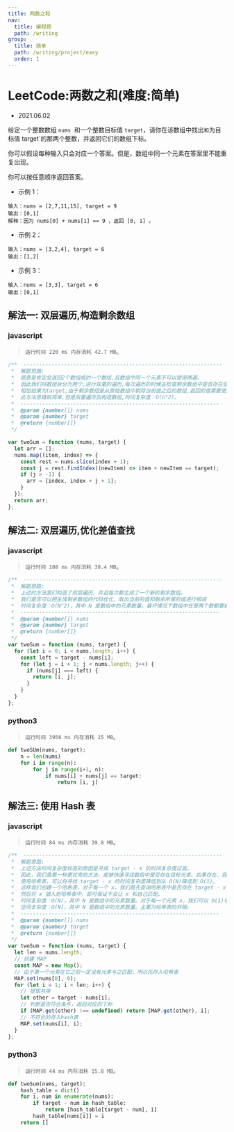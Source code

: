 ```yaml
---
title: 两数之和
nav:
  title: 编程题
  path: /writing
group:
  title: 简单
  path: /writing/project/easy
  order: 1
---
```


# LeetCode:两数之和(难度:简单)

- 2021.06.02

给定一个整数数组 `nums`  和一个整数目标值 `target`，请你在该数组中找出`和`为目标值 target`的那两个整数，并返回它们的数组下标。

你可以假设每种输入只会对应一个答案。但是，数组中同一个元素在答案里不能重复出现。

你可以按任意顺序返回答案。

- 示例 1：

```
输入：nums = [2,7,11,15], target = 9
输出：[0,1]
解释：因为 nums[0] + nums[1] == 9 ，返回 [0, 1] 。
```

- 示例 2：

```
输入：nums = [3,2,4], target = 6
输出：[1,2]
```

- 示例 3：

```
输入：nums = [3,3], target = 6
输出：[0,1]
```

## 解法一: 双层遍历,构造剩余数组

### javascript

> `运行时间 220 ms 内存消耗 42.7 MB`。

```js
/**  ----------------------------------------------------------------
 *  解题思路:
 *  题意是肯定会返回2个数组成的一个数组,且数组中同一个元素不可以使用两遍。
 *  因此我们将数组拆分为两个,进行双重的遍历,每次遍历的时候去检查剩余数组中是否存在值与当前值
 *  相加结果为target,由于剩余数组是从原始数组中剔除当前值之后的数组,返回的值需要使用index+1+j
 *  此方法思路较简单,但是双重遍历加构造数组,时间复杂度：O(n^2)。
 *  ----------------------------------------------------------------
 *  @param {number[]} nums
 *  @param {number} target
 *  @return {number[]}
 */

var twoSum = function (nums, target) {
  let arr = [];
  nums.map((item, index) => {
    const rest = nums.slice(index + 1);
    const j = rest.findIndex((newItem) => item + newItem == target);
    if (j > -1) {
      arr = [index, index + j + 1];
    }
  });
  return arr;
};
```

## 解法二: 双层遍历,优化差值查找

### javascript

> `运行时间 108 ms 内存消耗 38.4 MB`。

```js
/**  ----------------------------------------------------------------
 *  解题思路:
 *  上述的方法我们构造了双层遍历，并且每次都生成了一个新的剩余数组。
 *  我们是否可以把生成剩余数组的代码优化，取出当前的值和剩余所需的值进行相减
 *  时间复杂度：O(N^2)，其中 N 是数组中的元素数量。最坏情况下数组中任意两个数都要被匹配一次。空间复杂度：O(1)。
 *  ----------------------------------------------------------------
 *  @param {number[]} nums
 *  @param {number} target
 *  @return {number[]}
 */
var twoSum = function (nums, target) {
  for (let i = 0; i < nums.length; i++) {
    const left = target - nums[i];
    for (let j = i + 1; j < nums.length; j++) {
      if (nums[j] === left) {
        return [i, j];
      }
    }
  }
};
```

### python3

> `运行时间 3956 ms 内存消耗 15 MB`。

```python
def twoSUm(nums, target):
    n = len(nums)
    for i in range(n):
        for j in range(i+1, n):
            if nums[i] + nums[j] == target:
                return [i, j]

```

## 解法三: 使用 Hash 表

### javascript

> `运行时间 84 ms 内存消耗 39.8 MB`。

```js
/**  ----------------------------------------------------------------
 *  解题思路:
 *  上述方法时间复杂度较高的原因是寻找 target - x 的时间复杂度过高。
 *  因此，我们需要一种更优秀的方法，能够快速寻找数组中是否存在目标元素。如果存在，我们需要找出它的索引。
 *  使用哈希表，可以将寻找 target - x 的时间复杂度降低到从 O(N)降低到 O(1)。
 *  这样我们创建一个哈希表，对于每一个 x，我们首先查询哈希表中是否存在 target - x，
 *  然后将 x 插入到哈希表中，即可保证不会让 x 和自己匹配。
 *  时间复杂度：O(N)，其中 N 是数组中的元素数量。对于每一个元素 x，我们可以 O(1)地寻找 target - x。
 *  空间复杂度：O(N)，其中 N 是数组中的元素数量。主要为哈希表的开销。
 *  ----------------------------------------------------------------
 *  @param {number[]} nums
 *  @param {number} target
 *  @return {number[]}
 */
var twoSum = function (nums, target) {
  let len = nums.length;
  // 创建 MAP
  const MAP = new Map();
  // 由于第一个元素在它之前一定没有元素与之匹配，所以先存入哈希表
  MAP.set(nums[0], 0);
  for (let i = 1; i < len; i++) {
    // 提取共用
    let other = target - nums[i];
    // 判断是否符合条件，返回对应的下标
    if (MAP.get(other) !== undefined) return [MAP.get(other), i];
    // 不符合的存入hash表
    MAP.set(nums[i], i);
  }
};
```

### python3

> `运行时间 44 ms 内存消耗 15.8 MB`。

```python
def twoSum(nums, target):
    hash_table = dict()
    for i, num in enumerate(nums):
        if target - num in hash_table:
            return [hash_table[target - num], i]
        hash_table[nums[i]] = i
    return []
```
